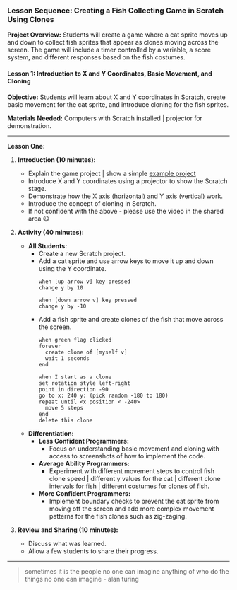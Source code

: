### Lesson Sequence: Creating a Fish Collecting Game in Scratch Using Clones

**Project Overview:** Students will create a game where a cat sprite moves up and down to collect fish sprites that appear as clones moving across the screen. The game will include a timer controlled by a variable, a score system, and different responses based on the fish costumes.

#### Lesson 1: Introduction to X and Y Coordinates, Basic Movement, and Cloning

**Objective:** Students will learn about X and Y coordinates in Scratch, create basic movement for the cat sprite, and introduce cloning for the fish sprites.

**Materials Needed:** Computers with Scratch installed | projector for demonstration.

---

**Lesson One:**

1. **Introduction (10 minutes):**
   - Explain the game project | show a simple [example project](https://scratch.mit.edu/projects/1043382647/)
   - Introduce X and Y coordinates using a projector to show the Scratch stage.
   - Demonstrate how the X axis (horizontal) and Y axis (vertical) work.
   - Introduce the concept of cloning in Scratch.
   - If not confident with the above - please use the video in the shared area 😃

2. **Activity (40 minutes):**
   - **All Students:**
     - Create a new Scratch project.
     - Add a cat sprite and use arrow keys to move it up and down using the Y coordinate.
       ```scratch
       when [up arrow v] key pressed
       change y by 10

       when [down arrow v] key pressed
       change y by -10
       ```
     - Add a fish sprite and create clones of the fish that move across the screen.
       ```scratch
       when green flag clicked
       forever
         create clone of [myself v]
         wait 1 seconds
       end

       when I start as a clone
       set rotation style left-right
       point in direction -90
       go to x: 240 y: (pick random -180 to 180)
       repeat until <x position < -240>
         move 5 steps
       end
       delete this clone
       ```
   - **Differentiation:**
     - **Less Confident Programmers:**
       - Focus on understanding basic movement and cloning with access to screenshots of how to implement the code.
     - **Average Ability Programmers:**
       - Experiment with different movement steps to control fish clone speed | different y values for the cat | different clone intervals for fish | different costumes for clones of fish.
     - **More Confident Programmers:**
       - Implement boundary checks to prevent the cat sprite from moving off the screen and add more complex movement patterns for the fish clones such as zig-zaging.

3. **Review and Sharing (10 minutes):**
   - Discuss what was learned.
   - Allow a few students to share their progress.

---

>sometimes it is the people no one can imagine anything of who do the things no one can imagine - alan turing

